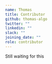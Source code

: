 ```yaml
---
name: Thomas
title: Contributor
github: thomas-algo
twitter: ""
linkedin: ""
slack: ""
joining_date: ""
role: contributor
---
```


Still waiting for this

